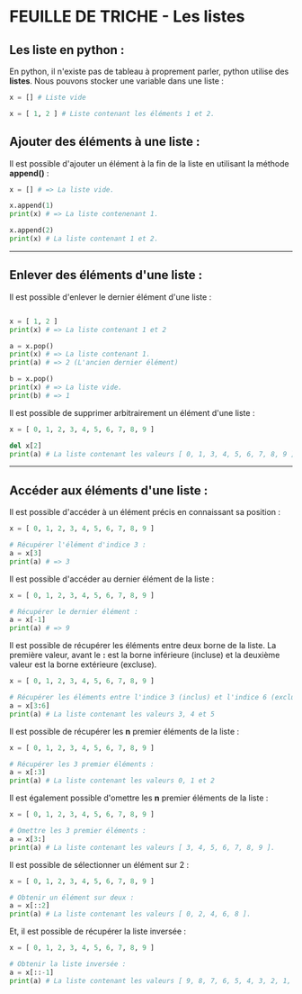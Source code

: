 # FEUILLE DE TRICHE - Les listes

## Les liste en python :

En python, il n'existe pas de tableau à proprement parler, python utilise des __listes__.
Nous pouvons stocker une variable dans une liste :
```python
x = [] # Liste vide

x = [ 1, 2 ] # Liste contenant les éléments 1 et 2.
```

## Ajouter des éléments à une liste :

Il est possible d'ajouter un élément à la fin de la liste en utilisant la méthode __append()__ :
```python
x = [] # => La liste vide.

x.append(1)
print(x) # => La liste contenenant 1.

x.append(2)
print(x) # La liste contenant 1 et 2.
```
___
## Enlever des éléments d'une liste :
Il est possible d'enlever le dernier élément d'une liste :
```python

x = [ 1, 2 ]
print(x) # => La liste contenant 1 et 2

a = x.pop()
print(x) # => La liste contenant 1.
print(a) # => 2 (L'ancien dernier élément)

b = x.pop()
print(x) # => La liste vide.
print(b) # => 1
```

Il est possible de supprimer arbitrairement un élément d'une liste :

```python
x = [ 0, 1, 2, 3, 4, 5, 6, 7, 8, 9 ]

del x[2]
print(a) # La liste contenant les valeurs [ 0, 1, 3, 4, 5, 6, 7, 8, 9 ]
```
___
## Accéder aux éléments d'une liste :

Il est possible d'accéder à un élément précis en connaissant sa position :
```python
x = [ 0, 1, 2, 3, 4, 5, 6, 7, 8, 9 ]

# Récupérer l'élément d'indice 3 :
a = x[3]
print(a) # => 3
```

Il est possible d'accéder au dernier élément de la liste :
```python
x = [ 0, 1, 2, 3, 4, 5, 6, 7, 8, 9 ]

# Récupérer le dernier élément :
a = x[-1]
print(a) # => 9
```

Il est possible de récupérer les éléments entre deux borne de la liste. La première valeur, avant le __:__ est la borne inférieure (incluse) et la deuxième valeur est la borne extérieure (excluse).

```python
x = [ 0, 1, 2, 3, 4, 5, 6, 7, 8, 9 ]

# Récupérer les éléments entre l'indice 3 (inclus) et l'indice 6 (exclus) :
a = x[3:6]
print(a) # La liste contenant les valeurs 3, 4 et 5
```
Il est possible de récupérer les __n__ premier éléments de la liste :
```python
x = [ 0, 1, 2, 3, 4, 5, 6, 7, 8, 9 ]

# Récupérer les 3 premier éléments :
a = x[:3]
print(a) # La liste contenant les valeurs 0, 1 et 2
```

Il est également possible d'omettre les __n__ premier éléments de la liste :
```python
x = [ 0, 1, 2, 3, 4, 5, 6, 7, 8, 9 ]

# Omettre les 3 premier éléments :
a = x[3:]
print(a) # La liste contenant les valeurs [ 3, 4, 5, 6, 7, 8, 9 ].
```

Il est possible de sélectionner un élément sur 2 :
```python
x = [ 0, 1, 2, 3, 4, 5, 6, 7, 8, 9 ]

# Obtenir un élément sur deux :
a = x[::2]
print(a) # La liste contenant les valeurs [ 0, 2, 4, 6, 8 ].
```

Et, il est possible de récupérer la liste inversée :
```python
x = [ 0, 1, 2, 3, 4, 5, 6, 7, 8, 9 ]

# Obtenir la liste inversée :
a = x[::-1]
print(a) # La liste contenant les valeurs [ 9, 8, 7, 6, 5, 4, 3, 2, 1, 0 ].
```
